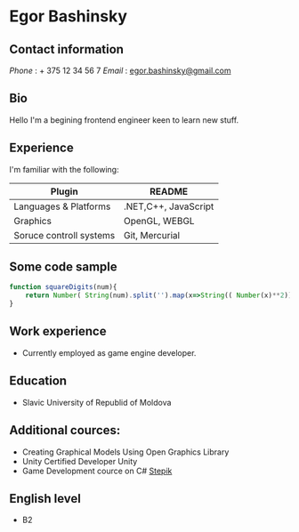 # Egor Bashinsky

## Contact information
*Phone* : + 375 12 34 56 7
*Email* : egor.bashinsky@gmail.com

## Bio
Hello I'm a begining frontend engineer keen to learn new stuff.

## Experience
I'm familiar with the following:

| Plugin | README |
| ------ | ------ |
| Languages & Platforms | .NET,C++, JavaScript |
| Graphics | OpenGL, WEBGL |
| Soruce controll systems | Git, Mercurial |

## Some code sample
```javascript
function squareDigits(num){
    return Number( String(num).split('').map(x=>String(( Number(x)**2))).join(''))
}
```
## Work experience
* Currently employed as game engine developer.

## Education
* Slavic University of Republid of Moldova

## Additional cources:
* Creating Graphical Models Using Open Graphics Library 
* Unity Certified Developer Unity 
* Game Development cource on C# [Stepik]( https://stepik.org/)

## English level
* B2